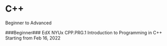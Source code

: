 # C++
Beginner to Advanced

###Beginner###
EdX
NYUx CPP.PRG.1
Introduction to Programming in C++
Starting from Feb 16, 2022



